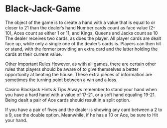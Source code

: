 # Black-Jack-Game

The object of the game is to create a hand with a value that is equal to or closer to 21 than the dealer’s hand
Number cards count as face value (2-10), Aces count as either 1 or 11, and Kings, Queens and Jacks count as 10
The dealer receives two cards, as does the player. All player cards are dealt face up, while only a single one of the dealer’s cards is.
Players can then hit or stand, with the former providing an extra card and the latter holding the cards at their current value.

Other Important Rules
However, as with all games, there are certain other rules that players should be aware of to give themselves a better opportunity at beating the house. These extra pieces of information are sometimes the turning point between a win and a loss.

Casino Blackjack Hints & Tips
Always remember to stand your hand when you have a hard hand with a value of 17-21, or a soft hand equaling 19-21. Being dealt a pair of Ace cards should result in a split option.

If you have a pair of fives and the dealer is showing any card between a 2 to a 9, use the double option. Meanwhile, if he has a 10 or Ace, be sure to Hit your hand.


